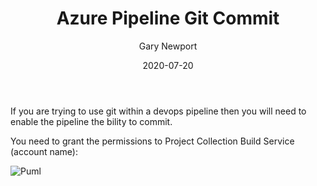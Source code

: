 ﻿---
title : Azure Pipeline Git Commit
categories: [DevOps]
image: /images/devops.png
author: "Gary Newport"
date: "2020-07-20"
---

If you are trying to use git within a devops pipeline then you will need to enable the pipeline the bility to commit.

You need to grant the permissions to Project Collection Build Service (account name):


![Puml](https://raw.github.com/newportg/newportg.github.io/master/assets/PipelineGit.png)

